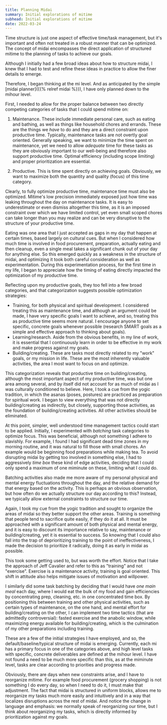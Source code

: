 ```yaml
---
title: Planning Midai
summary: Initial explorations of mitime
subhead: Initial explorations of mitime
date: 2022-03-24  
---
```


Time structure is just one aspect of effective time/task management, but it's important and often not treated in a robust manner that can be optimized. The concept of midai encompasses the direct application of structured mitime to the planning of tasks to achieve our goals.

Although I initially had a few broad ideas about how to structure midai, I knew that I had to test and refine these ideas in practice to allow the finer details to emerge.

Therefore, I began thinking at the mi level. And as anticipated by the simple [midai planner]({{% relref midai %}}), I have only planned down to the mihour level. 

First, I needed to allow for the proper balance between two directly competing categories of tasks that I could spend mitime on:

  1. Maintenance. These include immediate personal care, such as eating and bathing, as well as things like household chores and errands. These are the things we *have* to do and they are a direct constraint upon productive time. Typically, maintenance tasks are not overtly goal oriented. Generally speaking, we want to minimize the time spent on maintenance, yet we need to allow *adequate* time for these tasks as they are obviously important to our well-being and therefore also support productive time. Optimal efficiency (including scope limiting) and proper prioritization are essential.  

  2. Productive. This is time spent directly on achieving goals. Obviously, we want to maximize both the quantity and quality (focus) of this time category. 

Clearly, to fully optimize productive time, maintenance time must also be optimized. Mitime's low precision immediately exposed just how time was leaking throughout the day on maintenance tasks. It is easy to underestimate or even dismiss altogether this time, as it is an imposed constraint over which we have limited control, yet even small scoped chores can take longer than you may realize and can be very disruptive to the structure of your productive time. 

Eating was one area that I just accepted as gaps in my day that happen at certain times, based largely on cultural cues. But when I considered how much time is involved in food procurement, preparation, actually eating and then cleanup, even a single meal takes a significant chunk out of your day for anything else. So this emerged quickly as a weakness in the structure of midai, and optimizing it took both careful consideration as well as experimentation. During this experimentation process, for the first time in my life, I began to appreciate how the timing of eating directly impacted the optimization of my productive time.

Reflecting upon my productive goals, they too fell into a few broad categories, and that categorization suggests possible optimization strategies:
  - Training, for both physical and spiritual development. I considered treating this as maintenance time, and although an argument could be made, I have very specific goals I want to achieve, and so, treating this as productive time seems more natural. I encourage anyone to set specific, concrete goals whenever possible (research SMART goals as a simple and effective approach to thinking about goals).
  - Learning/research. Aside from the obvious benefits, in my line of work, it is essential that  I continuously learn in order to be effective in my work and make progress against my goals.
  - Building/creating. These are tasks most directly related to my "work" goals, or my mission in life. These are the most inherently valuable activities, the area I most want to focus on and optimize.

This categorization reveals that productive time on building/creating, although the most important aspect of my productive time, was but one area among several, and by itself did not account for as much of midai as I was culturally conditioned to believe. Here, I took a cue from the yogic tradition, in which the asanas (poses, postures) are practiced as preparation for spiritual work. I began to view everything that was not directly building/creating as indirectly, but closely, supporting those activities, as the foundation of building/creating activities. All other activities should be eliminated. 

At this point, simpler, well understood time management tactics could start to be applied. Initially, I experimented with *batching* task categories to optimize focus. This was beneficial, although not something I adhere to slavishly. For example, I found I had significant dead time zones in my morning routine, and it was natural to fill those with small chores. An example would be beginning food preparations while making tea. To avoid disrupting midai by getting too involved in something else, I had to aggressively *time box* these kind of edge activities, deciding that I could only spend a maximum of one miminute on these, limiting what I could do.

Batching activities also made me more aware of my personal physical and mental energy fluctuations throughout the day, and the relative demand for that energy based on the activity. This is perhaps an obvious observation, but how often do we actually structure our day according to this? Instead, we typically allow external constraints to structure our time. 

Again, I took my cue from the yogic tradition and sought to organize the areas of midai so they better support the other areas. Training is something that people tend to sacrifice quite easily, if they do it at all. It must be approached with a significant amount of both physical and mental energy, and it is easy to discount its importance relative to say, maintenance or building/creating, yet it is essential to success. So knowing that I could also fall into the trap of deprioritizing training to the point of ineffectiveness, I made the decision to prioritize it radically, doing it as early in midai as possible. 

This took some getting used to, but was worth the effort. Notice that I take the approach of Jeff Cavalier and refer to this as "training" and not "exercise". Exercise is a maintenance activity, training is goal oriented. This shift in attitude also helps mitigate issues of motivation and willpower.  

I similarly did some task batching by deciding that I would have *one main meal* each day, where I would eat the bulk of my food and gain efficiencies by concentrating prep, cleaning, etc. in one concentrated time box. By positioning this between training and other physical activities, such as certain types of maintenance, on the one hand, and mental effort for building/creating on the other, I can implement two time tactics (that are admittedly controversial): fasted exercise and the anabolic window, while maximizing energy available for building/creating, which is the culmination of my other preparations including training.

These are a few of the initial strategies I have employed, and so, the default/baseline/typical structure of midai is emerging. Currently, each mi has a primary focus in one of the categories above, and high level tasks with specific, concrete deliverables are defined at the mihour level. I have not found a need to be much more specific than this, as at the miminute level, tasks are clear according to priorities and progress made. 

Obviously, there are days when new constraints arise, and I have to reorganize mitime. For example food procurement (grocery shopping) is not something I do every day, so when I need to do it, I must make that adjustment. The fact that midai is structured in uniform blocks, allows me to reorganize my tasks much more easily and intuitively and in a way that localizes disruptions across the rest of midai. And notice the change in language and emphasis: we normally speak of reorganizing our time, but I think about reorganizing my tasks, which is directly informed by prioritization against my goals.







